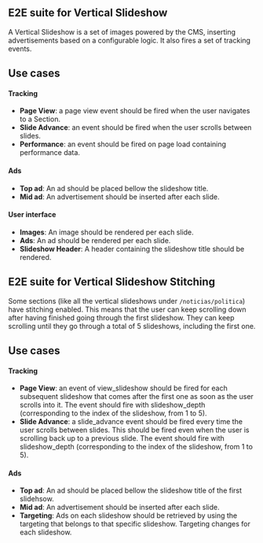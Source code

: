 ## E2E suite for Vertical Slideshow

A Vertical Slideshow is a set of images powered by the CMS, inserting advertisements based on a configurable logic.
It also fires a set of tracking events.

## Use cases

#### Tracking
- **Page View**: a page view event should be fired when the user navigates to a Section.
- **Slide Advance**: an event should be fired when the user scrolls between slides.
- **Performance**: an event should be fired on page load containing performance data.

#### Ads
- **Top ad**: An ad should be placed bellow the slideshow title.
- **Mid ad**: An advertisement should be inserted after each slide.

#### User interface
- **Images**: An image should be rendered per each slide.
- **Ads**: An ad should be rendered per each slide.
- **Slideshow Header**: A header containing the slideshow title should be rendered.


## E2E suite for Vertical Slideshow Stitching

Some sections (like all the vertical slideshows under `/noticias/politica`)
have stitching enabled. This means that the user can keep scrolling down
after having finished going through the first slideshow. They can keep
scrolling until they go through a total of 5 slideshows, including the first one.

## Use cases

#### Tracking
- **Page View**: an event of view_slideshow should be fired for each subsequent slideshow that comes after the first one as soon as the user scrolls into it. The event should fire with slideshow_depth (corresponding to the index of the slideshow, from 1 to 5).
- **Slide Advance**: a slide_advance event should be fired every time the user scrolls between slides. This should be fired even when the user is scrolling back up to a previous slide. The event should fire with slideshow_depth (corresponding to the index of the slideshow, from 1 to 5).

#### Ads
- **Top ad**: An ad should be placed bellow the slideshow title of the first slidehsow.
- **Mid ad**: An advertisement should be inserted after each slide.
- **Targeting**: Ads on each slideshow should be retrieved by using the targeting that belongs to that specific slideshow. Targeting changes for each slideshow.
